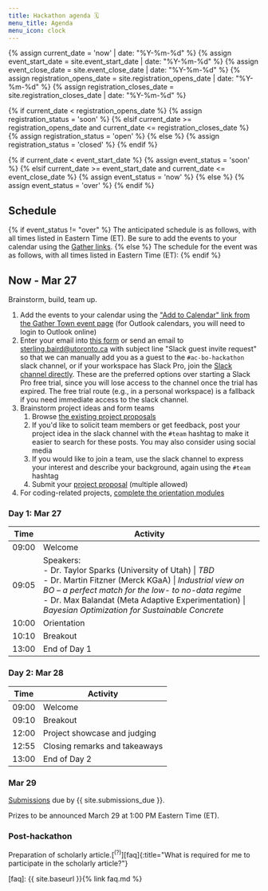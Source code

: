 ```yaml
---
title: Hackathon agenda 🗓️
menu_title: Agenda
menu_icon: clock
---
```

{% assign current_date = 'now' | date: "%Y-%m-%d" %}
{% assign event_start_date = site.event_start_date | date: "%Y-%m-%d" %}
{% assign event_close_date = site.event_close_date | date: "%Y-%m-%d" %}
{% assign registration_opens_date = site.registration_opens_date | date: "%Y-%m-%d" %}
{% assign registration_closes_date = site.registration_closes_date | date: "%Y-%m-%d" %}

{% if current_date < registration_opens_date %}
    {% assign registration_status = 'soon' %}
{% elsif current_date >= registration_opens_date and current_date <= registration_closes_date %}
    {% assign registration_status = 'open' %}
{% else %}
    {% assign registration_status = 'closed' %}
{% endif %}

{% if current_date < event_start_date %}
    {% assign event_status = 'soon' %}
{% elsif current_date >= event_start_date and current_date <= event_close_date %}
    {% assign event_status = 'now' %}
{% else %}
    {% assign event_status = 'over' %}
{% endif %}

## Schedule
{% if event_status != "over" %}
The anticipated schedule is as follows, with all times listed in Eastern Time (ET). Be sure to add the events to your calendar using the [Gather links](https://app.gather.town/events/aWWEyxSfRJGgvVwT3rSA).
{% else %}
The schedule for the event was as follows, with all times listed in Eastern Time (ET):
{% endif %}

## Now - Mar 27

Brainstorm, build, team up.

1. Add the events to your calendar using the ["Add to Calendar" link from the Gather Town event page](https://app.gather.town/events/aWWEyxSfRJGgvVwT3rSA) (for Outlook calendars, you will need to login to Outlook online)
2. Enter your email into [this form](https://forms.gle/1AKnQrdgCPk2Yts96) or send an email to [sterling.baird@utoronto.ca](mailto:sterling.baird@utoronto.ca) with subject line "Slack guest invite request" so that we can manually add you as a guest to the `#ac-bo-hackathon` slack channel, or if your workspace has Slack Pro, join the [Slack channel directly](https://join.slack.com/share/enQtNjg2ODE3OTIwMDcwNC1iNzhiOGYxNzJiN2JkMWIxN2VkMDc4ODNlM2RjMDQ4ZTYyNTI0ZTdhZTZiMDgwMzE3ZTdjZjQ1ZmUxN2E4MjMz). These are the preferred options over starting a Slack Pro free trial, since you will lose access to the channel once the trial has expired. The free trial route (e.g., in a personal workspace) is a fallback if you need immediate access to the slack channel.
3. Brainstorm project ideas and form teams
   1. Browse [the existing project proposals](_/../projects.md)
   2. If you'd like to solicit team members or get feedback, post your project idea in the slack channel with the `#team` hashtag to make it easier to search for these posts. You may also consider using social media
   3. If you would like to join a team, use the slack channel to express your interest and describe your background, again using the `#team` hashtag
   4. Submit your [project proposal](_/../submission.md) (multiple allowed)
4. For coding-related projects, [complete the orientation modules](_/../resources.md)

<!-- 4. If you plan to join an existing project, use the GitHub Classroom link corresponding to the project topic and select the appropriate team on the GitHub Classroom interface (see [submission](_/../submission.md)). Reach out to [sterling.baird@utoronto.ca](mailto:sterling.baird@utoronto.ca) if you have trouble getting added to your team -->

### Day 1: Mar 27

| Time  | Activity |
|-------|----------|
| 09:00 | Welcome |
| 09:05 | Speakers: <br> - Dr. Taylor Sparks (University of Utah) \| *TBD* <br> - Dr. Martin Fitzner (Merck KGaA) \| *Industrial view on BO – a perfect match for the low- to no-data regime* <br> - Dr. Max Balandat (Meta Adaptive Experimentation) \| *Bayesian Optimization for Sustainable Concrete* |
| 10:00 | Orientation |
| 10:10 | Breakout |
| 13:00 | End of Day 1 |

### Day 2: Mar 28

| Time  | Activity |
|-------|----------|
| 09:00 | Welcome |
| 09:10 | Breakout |
| 12:00 | Project showcase and judging |
| 12:55 | Closing remarks and takeaways |
| 13:00 | End of Day 2 |

### Mar 29

[Submissions](_/../submission.md) due by {{ site.submissions_due }}.

Prizes to be announced March 29 at 1:00 PM Eastern Time (ET).

### Post-hackathon

Preparation of scholarly article.[<sup>(?)</sup>][faq]{:title="What is required for me to participate in the scholarly article?"}


[faq]: {{ site.baseurl }}{% link faq.md %}

<!-- {:.agenda} -->

<!-- {:.agenda} -->
<!-- Time (BST)    | Activity | Where to go
------------- | -------- | -----------
09:15 – 09:30 | Zoom meeting opens for informal networking | Zoom main room
09:30 – 10:00 | **Welcome talk**<br>Speaker name | Zoom main room
10:00 – 11:55 | **Breakout groups**<br>Recap and continue working on projects | Zoom breakout rooms
12:00 – 12:30 | **Yoga**<br>Take some time away from your keyboard | Zoom main room
12:30 – 13:30 | Lunch break |
13:30 – 16:30 | **Breakout groups**<br>Continue working on projects | Zoom breakout rooms
16:30 – 17:00 | **End of day tidy-up**<br>Write up<br>Commit your changes to GitHub<br>Tidy Group Workspace | Zoom breakout rooms
17:00 – 17:25 | **Group updates**<br>90 seconds per group<br>Zero or one slide 😊<br>How things are going; what problems you have faced | Zoom main room
17:25 – 17:30 | **Close of day** | Zoom main room -->


<!-- ## Day 2: Mar 28

Live session to announce prizes. -->
